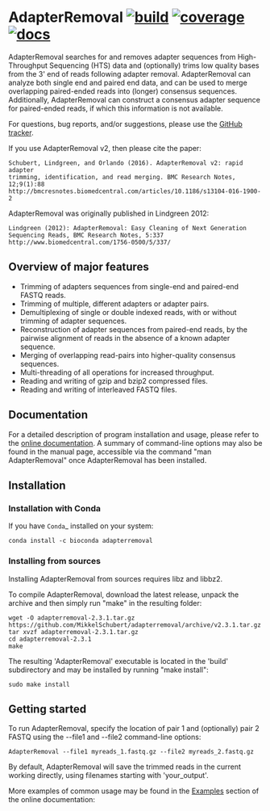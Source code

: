 # AdapterRemoval [![build](https://github.com/MikkelSchubert/adapterremoval/actions/workflows/build-and-test.yml/badge.svg)](https://github.com/MikkelSchubert/adapterremoval/actions/workflows/build-and-test.yml) [![coverage](https://coveralls.io/repos/github/MikkelSchubert/adapterremoval/badge.svg?branch=master)](https://coveralls.io/github/MikkelSchubert/adapterremoval) [![docs](https://readthedocs.org/projects/paleomix/badge/?version=stable)](https://paleomix.readthedocs.io/en/stable/)

AdapterRemoval searches for and removes adapter sequences from High-Throughput
Sequencing (HTS) data and (optionally) trims low quality bases from the 3' end
of reads following adapter removal. AdapterRemoval can analyze both single end
and paired end data, and can be used to merge overlapping paired-ended reads
into (longer) consensus sequences. Additionally, AdapterRemoval can construct a
consensus adapter sequence for paired-ended reads, if which this information is
not available.

For questions, bug reports, and/or suggestions, please use the
[GitHub tracker](https://github.com/MikkelSchubert/adapterremoval/issues/).

If you use AdapterRemoval v2, then please cite the paper:

    Schubert, Lindgreen, and Orlando (2016). AdapterRemoval v2: rapid adapter
    trimming, identification, and read merging. BMC Research Notes, 12;9(1):88
    http://bmcresnotes.biomedcentral.com/articles/10.1186/s13104-016-1900-2

AdapterRemoval was originally published in Lindgreen 2012:

    Lindgreen (2012): AdapterRemoval: Easy Cleaning of Next Generation
    Sequencing Reads, BMC Research Notes, 5:337
    http://www.biomedcentral.com/1756-0500/5/337/


## Overview of major features

 - Trimming of adapters sequences from single-end and paired-end FASTQ reads.
 - Trimming of multiple, different adapters or adapter pairs.
 - Demultiplexing of single or double indexed reads, with or without trimming
   of adapter sequences.
 - Reconstruction of adapter sequences from paired-end reads, by the pairwise
   alignment of reads in the absence of a known adapter sequence.
 - Merging of overlapping read-pairs into higher-quality consensus sequences.
 - Multi-threading of all operations for increased throughput.
 - Reading and writing of gzip and bzip2 compressed files.
 - Reading and writing of interleaved FASTQ files.


## Documentation

For a detailed description of program installation and usage, please refer to
the [online documentation](https://adapterremoval.readthedocs.io/). A summary
of command-line options may also be found in the manual page, accessible via
the command "man AdapterRemoval" once AdapterRemoval has been installed.


## Installation

### Installation with Conda

If you have `Conda`_ installed on your system:

    conda install -c bioconda adapterremoval


### Installing from sources

Installing AdapterRemoval from sources requires libz and libbz2.

To compile AdapterRemoval, download the latest release, unpack the archive and
then simply run "make" in the resulting folder:

    wget -O adapterremoval-2.3.1.tar.gz https://github.com/MikkelSchubert/adapterremoval/archive/v2.3.1.tar.gz
    tar xvzf adapterremoval-2.3.1.tar.gz
    cd adapterremoval-2.3.1
    make

The resulting 'AdapterRemoval' executable is located in the 'build'
subdirectory and may be installed by running "make install":

    sudo make install


## Getting started

To run AdapterRemoval, specify the location of pair 1 and (optionally) pair 2
FASTQ using the --file1 and --file2 command-line options:

    AdapterRemoval --file1 myreads_1.fastq.gz --file2 myreads_2.fastq.gz

By default, AdapterRemoval will save the trimmed reads in the current working
directly, using filenames starting with 'your_output'. 


More examples of common usage may be found in the
[Examples](https://adapterremoval.readthedocs.io/en/latest/examples.html)
section of the online documentation:
